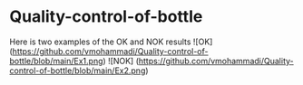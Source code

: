 # Quality-control-of-bottle





Here is two examples of the OK and NOK results
![OK] (https://github.com/vmohammadi/Quality-control-of-bottle/blob/main/Ex1.png)
![NOK] (https://github.com/vmohammadi/Quality-control-of-bottle/blob/main/Ex2.png)
